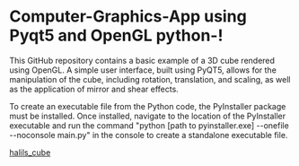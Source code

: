 # Computer-Graphics-App using Pyqt5 and OpenGL python-!

This GitHub repository contains a basic example of a 3D cube rendered using OpenGL. A simple user interface, built using PyQT5, allows for the manipulation of the cube, including rotation, translation, and scaling, as well as the application of mirror and shear effects. 

To create an executable file from the Python code, the PyInstaller package must be installed. Once installed, navigate to the location of the PyInstaller executable and run the command "python [path to pyinstaller.exe] --onefile --noconsole main.py" in the console to create a standalone executable file.

[halils_cube](https://user-images.githubusercontent.com/46287166/212494362-9ce5477f-009d-4b67-8b76-cf2bf5403355.PNG)
